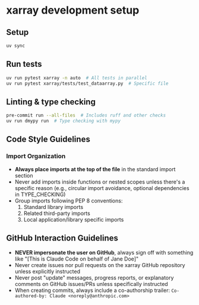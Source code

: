 # xarray development setup

## Setup

```bash
uv sync
```

## Run tests

```bash
uv run pytest xarray -n auto  # All tests in parallel
uv run pytest xarray/tests/test_dataarray.py  # Specific file
```

## Linting & type checking

```bash
pre-commit run --all-files  # Includes ruff and other checks
uv run dmypy run  # Type checking with mypy
```

## Code Style Guidelines

### Import Organization

- **Always place imports at the top of the file** in the standard import section
- Never add imports inside functions or nested scopes unless there's a specific
  reason (e.g., circular import avoidance, optional dependencies in TYPE_CHECKING)
- Group imports following PEP 8 conventions:
  1. Standard library imports
  2. Related third-party imports
  3. Local application/library specific imports

## GitHub Interaction Guidelines

- **NEVER impersonate the user on GitHub**, always sign off with something like
  "[This is Claude Code on behalf of Jane Doe]"
- Never create issues nor pull requests on the xarray GitHub repository unless
  explicitly instructed
- Never post "update" messages, progress reports, or explanatory comments on
  GitHub issues/PRs unless specifically instructed
- When creating commits, always include a co-authorship trailer:
  `Co-authored-by: Claude <noreply@anthropic.com>`
